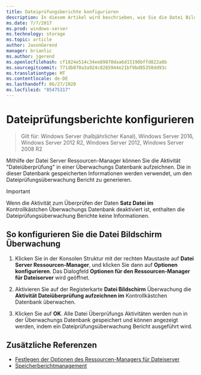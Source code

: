 ```yaml
---
title: Dateiprüfungsberichte konfigurieren
description: In diesem Artikel wird beschrieben, wie Sie die Datei Bildschirm Überwachung konfigurieren, um den Dateiprüfungsüberwachung Bericht zu generieren
ms.date: 7/7/2017
ms.prod: windows-server
ms.technology: storage
ms.topic: article
author: JasonGerend
manager: brianlic
ms.author: jgerend
ms.openlocfilehash: cf1824e514c34ee89870daa6d15190bffd822a8b
ms.sourcegitcommit: 771db070a3a924c8265944e21bf9bd85350dd93c
ms.translationtype: MT
ms.contentlocale: de-DE
ms.lasthandoff: 06/27/2020
ms.locfileid: "85475317"
---
```

# <a name="configure-file-screen-audit"></a>Dateiprüfungsberichte konfigurieren

> Gilt für: Windows Server (halbjährlicher Kanal), Windows Server 2016, Windows Server 2012 R2, Windows Server 2012, Windows Server 2008 R2

Mithilfe der Datei Server Ressourcen-Manager können Sie die Aktivität "Dateiüberprüfung" in einer Überwachungs Datenbank aufzeichnen. Die in dieser Datenbank gespeicherten Informationen werden verwendet, um den Dateiprüfungsüberwachung Bericht zu generieren.

> [!Important]
> Wenn die Aktivität zum Überprüfen der Daten **Satz Datei im** Kontrollkästchen Überwachungs Datenbank deaktiviert ist, enthalten die Dateiprüfungsüberwachung Berichte keine Informationen.

## <a name="to-configure-file-screen-audit"></a>So konfigurieren Sie die Datei Bildschirm Überwachung

1.  Klicken Sie in der Konsolen Struktur mit der rechten Maustaste auf **Datei Server Ressourcen-Manager**, und klicken Sie dann auf **Optionen konfigurieren**. Das Dialogfeld **Optionen für den Ressourcen-Manager für Dateiserver** wird geöffnet.

2.  Aktivieren Sie auf der Registerkarte **Datei Bildschirm** Überwachung die **Aktivität Dateiüberprüfung aufzeichnen im** Kontrollkästchen Datenbank überwachen.

3.  Klicken Sie auf **OK**. Alle Datei Überprüfungs Aktivitäten werden nun in der Überwachungs Datenbank gespeichert und können angezeigt werden, indem ein Dateiprüfungsüberwachung Bericht ausgeführt wird.

## <a name="additional-references"></a>Zusätzliche Referenzen

-   [Festlegen der Optionen des Ressourcen-Managers für Dateiserver](setting-file-server-resource-manager-options.md)
-   [Speicherberichtmanagement](storage-reports-management.md)